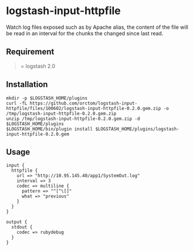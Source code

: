 # logstash-input-httpfile

Watch log files exposed such as by Apache alias, the content of the file will be read in an interval for the chunks the changed since last read.

## Requirement
>= logstash 2.0

## Installation
```
mkdir -p $LOGSTASH_HOME/plugins
curl -fL https://github.com/orctom/logstash-input-httpfile/files/100602/logstash-input-httpfile-0.2.0.gem.zip -o /tmp/logstash-input-httpfile-0.2.0.gem.zip
unzip /tmp/logstash-input-httpfile-0.2.0.gem.zip -d $LOGSTASH_HOME/plugins
$LOGSTASH_HOME/bin/plugin install $LOGSTASH_HOME/plugins/logstash-input-httpfile-0.2.0.gem
```

## Usage
```
input {
  httpfile { 
    url => "http://10.95.145.40/app1/SystemOut.log"
    interval => 3
    codec => multiline {
      pattern => "^[^\[]"
      what => "previous"
    }
  }
}
 
output {
  stdout {
    codec => rubydebug
  }
}

```